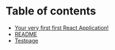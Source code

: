 # Table of contents

* [Your very first first React Application!](README.md)
* [README](my-first-react-app.md)
* [Testpage](testpage.md)

